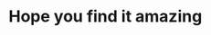 <!-- 
- tailwind css
- image uploader,
- reanimated
- react native vector icons
- 
 -->
 # Hope you find it amazing